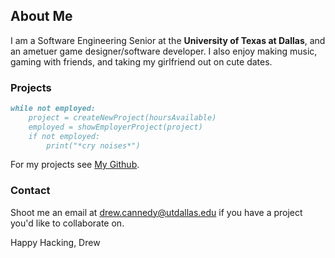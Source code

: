 ## About Me

I am a Software Engineering Senior at the **University of Texas at Dallas**, and an ametuer game designer/software developer.
I also enjoy making music, gaming with friends, and taking my girlfriend out on cute dates. 


### Projects

```markdown
while not employed:
    project = createNewProject(hoursAvailable)
    employed = showEmployerProject(project)
    if not employed:
        print("*cry noises*")
```

For my projects see [My Github](https://github.com/DrewCCannedy/).

### Contact

Shoot me an email at drew.cannedy@utdallas.edu if you have a project you'd like to collaborate on.

Happy Hacking,
             Drew
